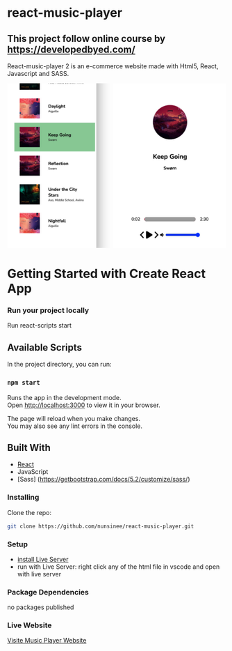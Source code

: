 # react-music-player

## This project follow online course by https://developedbyed.com/

React-music-player 2 is an e-commerce website made with Html5, React, Javascript and SASS.

![semester project screen short](https://raw.githubusercontent.com/nunsinee/react-music-player/main/src/assets/images/screenShort_music_player.jpg)

# Getting Started with Create React App

### Run your project locally

Run react-scripts start

## Available Scripts

In the project directory, you can run:

### `npm start`

Runs the app in the development mode.\
Open [http://localhost:3000](http://localhost:3000) to view it in your browser.

The page will reload when you make changes.\
You may also see any lint errors in the console.

## Built With

-   [React](https://reactjs.org/)
-   JavaScript
-   [Sass] (https://getbootstrap.com/docs/5.2/customize/sass/)

### Installing

Clone the repo:

```bash
git clone https://github.com/nunsinee/react-music-player.git
```

### Setup

-   [install Live Server](https://marketplace.visualstudio.com/items?itemName=ritwickdey.LiveServer)
-   run with Live Server: right click any of the html file in vscode and open with live server

### Package Dependencies

no packages published

### Live Website

[Visite Music Player Website ](https://react-music-player-cxd54mfea-nunsinee.vercel.app/)

